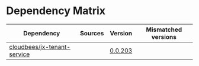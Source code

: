 # Dependency Matrix

Dependency | Sources | Version | Mismatched versions
---------- | ------- | ------- | -------------------
[cloudbees/jx-tenant-service](https://github.com/cloudbees/jx-tenant-service) |  | [0.0.203](https://github.com/cloudbees/jx-tenant-service/releases/tag/v0.0.203) | 
